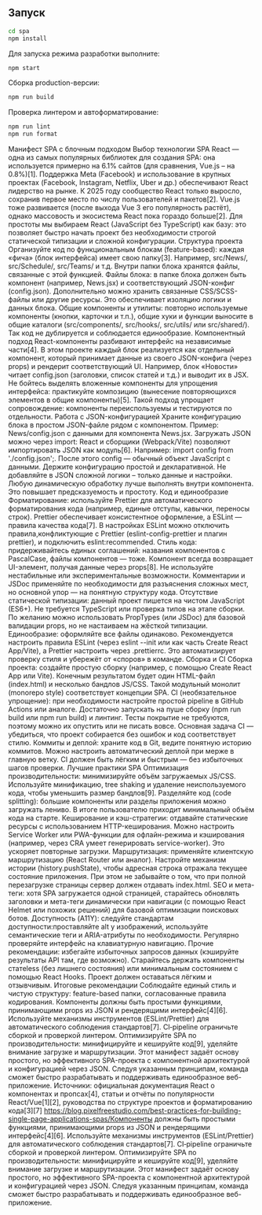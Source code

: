 ## Запуск

```bash
cd spa
npm install
```

Для запуска режима разработки выполните:

```bash
npm start
```

Сборка production-версии:

```bash
npm run build
```

Проверка линтером и автоформатирование:

```bash
npm run lint
npm run format
```

Манифест SPA с блочным подходом
Выбор технологии SPA
React — одна из самых популярных библиотек для создания SPA: она используется примерно на 6.1% сайтов (для сравнения, Vue.js – на 0.8%)[1]. Поддержка Meta (Facebook) и использование в крупных проектах (Facebook, Instagram, Netflix, Uber и др.) обеспечивают React лидерство на рынке. К 2025 году сообщество React только выросло, сохранив первое место по числу пользователей и пакетов[2]. Vue.js тоже развивается (после выхода Vue 3 его популярность растёт), однако массовость и экосистема React пока гораздо больше[2]. Для простоты мы выбираем React (JavaScript без TypeScript) как базу: это позволяет быстро начать проект без необходимости строгой статической типизации и сложной конфигурации.
Структура проекта
Организуйте код по функциональным блокам (feature-based): каждая «фича» (блок интерфейса) имеет свою папку[3]. Например, src/News/, src/Schedule/, src/Teams/ и т.д. Внутри папки блока хранятся файлы, связанные с этой функцией.
Файлы блока: в папке блока должен быть компонент (например, News.jsx) и соответствующий JSON-конфиг (config.json). Дополнительно можно хранить связанные CSS/SCSS-файлы или другие ресурсы. Это обеспечивает изоляцию логики и данных блока.
Общие компоненты и утилиты: повторно используемые компоненты (кнопки, карточки и т.п.), общие хуки и функции выносите в общие каталоги (src/components/, src/hooks/, src/utils/ или src/shared/). Так код не дублируется и соблюдается единообразие.
Компонентный подход
React-компоненты разбивают интерфейс на независимые части[4]. В этом проекте каждый блок реализуется как отдельный компонент, который принимает данные из своего JSON-конфига (через props) и рендерит соответствующий UI. Например, блок «Новости» читает config.json (заголовки, список статей и т.д.) и выводит их в JSX. Не бойтесь выделять вложенные компоненты для упрощения интерфейса: практикуйте композицию (вынесение повторяющихся элементов в общие компоненты)[5]. Такой подход упрощает сопровождение: компоненты переиспользуемы и тестируются по отдельности.
Работа с JSON-конфигурацией
Храните конфигурацию блока в простом JSON-файле рядом с компонентом. Пример: News/config.json с данными для компонента News.jsx.
Загружать JSON можно через import: React и сборщики (Webpack/Vite) позволяют импортировать JSON как модуль[6]. Например: import config from './config.json';. После этого config — обычный объект JavaScript с данными.
Держите конфигурацию простой и декларативной. Не добавляйте в JSON сложной логики – только данные и настройки. Любую динамическую обработку лучше выполнять внутри компонента. Это повышает предсказуемость и простоту.
Код и единообразие
Форматирование: используйте Prettier для автоматического форматирования кода (например, единые отступы, кавычки, переносы строк). Prettier обеспечивает консистентное оформление, а ESLint — правила качества кода[7]. В настройках ESLint можно отключить правила,конфликтующие с Prettier (eslint-config-prettier и плагин prettier), и подключить eslint:recommended.
Стиль кода: придерживайтесь единых соглашений: названия компонентов с PascalCase, файлы компонентов — тоже. Компонент всегда возвращает UI-элемент, получая данные через props[8]. Не используйте нестабильные или экспериментальные возможности. Комментарии и JSDoc применяйте по необходимости для разъяснения сложных мест, но основной упор — на понятную структуру кода.
Отсутствие статической типизации: данный проект пишется на чистом JavaScript (ES6+). Не требуется TypeScript или проверка типов на этапе сборки. По желанию можно использовать PropTypes (или JSDoc) для базовой валидации props, но не настаиваем на жёсткой типизации.
Единообразие: оформляйте все файлы одинаково. Рекомендуется настроить правила ESLint (через eslint --init или как часть Create React App/Vite), а Prettier настроить через .prettierrc. Это автоматизирует проверку стиля и убережёт от «споров» в команде.
Сборка и CI
Сборка проекта: создайте простую сборку (например, с помощью Create React App или Vite). Конечным результатом будет один HTML-файл (index.html) и несколько бандлов JS/CSS. Такой модульный монолит (monorepo style) соответствует концепции SPA.
CI (необязательное упрощение): при необходимости настройте простой pipeline в GitHub Actions или аналоге. Достаточно запускать на пуше сборку (npm run build или npm run build) и линтинг. Тесты покрытие не требуются, поэтому можно их опустить или не писать вовсе. Основная задача CI — убедиться, что проект собирается без ошибок и код соответствует стилю.
Коммиты и деплой: храните код в Git, ведите понятную историю коммитов. Можно настроить автоматический деплой при мерже в главную ветку. CI должен быть лёгким и быстрым — без избыточных шагов проверки.
Лучшие практики SPA
Оптимизация производительности: минимизируйте объём загружаемых JS/CSS. Используйте минификацию, tree shaking и удаление неиспользуемого кода, чтобы уменьшить размер бандлов[9]. Разделяйте код (code splitting): большие компоненты или разделы приложения можно загружать лениво. В итоге пользователю приходит минимальный объём кода на старте.
Кеширование и кэш-стратегии: отдавайте статические ресурсы с использованием HTTP-кеширования. Можно настроить Service Worker или PWA-функции для офлайн-режима и кэширования (например, через CRA умеет генерировать service-worker). Это ускоряет повторные загрузки.
Маршрутизация: применяйте клиентскую маршрутизацию (React Router или аналог). Настройте механизм истории (history.pushState), чтобы адресная строка отражала текущее состояние приложения. При этом не забывайте о том, что при полной перезагрузке страницы сервер должен отдавать index.html.
SEO и мета-теги: хотя SPA загружается одной страницей, старайтесь обновлять заголовки и мета-теги динамически при навигации (с помощью React Helmet или похожих решений) для базовой оптимизации поисковых ботов.
Доступность (A11Y): следуйте стандартам доступности:проставляйте alt у изображений, используйте семантические теги и ARIA-атрибуты по необходимости. Регулярно проверяйте интерфейс на клавиатурную навигацию.
Прочие рекомендации: избегайте избыточных запросов данных (кэшируйте результаты API там, где возможно). Старайтесь держать компоненты статeless (без лишнего состояния) или минимальным состоянием с помощью React Hooks. Проект должен оставаться лёгким и отзывчивым.
Итоговые рекомендации
Соблюдайте единый стиль и чистую структуру: feature-based папки, согласованные правила кодирования.
Компоненты должны быть простыми функциями, принимающими props из JSON и рендерящими интерфейс[4][6].
Используйте механизмы инструментов (ESLint/Prettier) для автоматического соблюдения стандартов[7].
CI‑pipeline ограничьте сборкой и проверкой линтером.
Оптимизируйте SPA по производительности: минифицируйте и кешируйте код[9], уделяйте внимание загрузке и маршрутизации.
Этот манифест задаёт основу простого, но эффективного SPA-проекта с компонентной архитектурой и конфигурацией через JSON. Следуя указанным принципам, команда сможет быстро разрабатывать и поддерживать единообразное веб-приложение.
Источники: официальная документация React о компонентах и пропсах[4], статьи и отчёты по популярности React/Vue[1][2], руководства по структуре проектов и форматированию кода[3][7]
https://blog.pixelfreestudio.com/best-practices-for-building-single-page-applications-spas/Компоненты должны быть простыми функциями, принимающими props из JSON и рендерящими интерфейс[4][6].
Используйте механизмы инструментов (ESLint/Prettier) для автоматического соблюдения стандартов[7].
CI‑pipeline ограничьте сборкой и проверкой линтером.
Оптимизируйте SPA по производительности: минифицируйте и кешируйте код[9], уделяйте внимание загрузке и маршрутизации.
Этот манифест задаёт основу простого, но эффективного SPA-проекта с компонентной архитектурой и конфигурацией через JSON. Следуя указанным принципам, команда сможет быстро разрабатывать и поддерживать единообразное веб-приложение.
